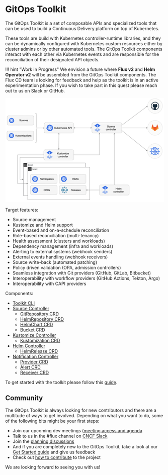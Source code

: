 # GitOps Toolkit

The GitOps Toolkit is a set of composable APIs and specialized tools
that can be used to build a Continuous Delivery platform on top of Kubernetes.

These tools are build with Kubernetes controller-runtime libraries, and they
can be dynamically configured with Kubernetes custom resources either by
cluster admins or by other automated tools.
The GitOps Toolkit components interact with each other via Kubernetes
events and are responsible for the reconciliation of their designated API objects.

!!! hint "Work in Progress"
    We envision a future where **Flux v2** and **Helm Operator v2** will be assembled from
    the GitOps Toolkit components. The Flux CD team is looking for feedback and help as
    the toolkit is in an active experimentation phase.
    If you wish to take part in this quest please reach out to us on Slack or GitHub.

![overview](diagrams/gotk-feature.png)

Target features:

- Source management
- Kustomize and Helm support
- Event-based and on-a-schedule reconciliation
- Role-based reconciliation (multi-tenancy)
- Health assessment (clusters and workloads)
- Dependency management (infra and workloads)
- Alerting to external systems (webhook senders)
- External events handling (webhook receivers)
- Source write-back (automated patching)
- Policy driven validation (OPA, admission controllers)
- Seamless integration with Git providers (GitHub, GitLab, Bitbucket)
- Interoperability with workflow providers (GitHub Actions, Tekton, Argo)
- Interoperability with CAPI providers

Components:

- [Toolkit CLI](https://github.com/fluxcd/toolkit)
- [Source Controller](components/source/controller.md)
    - [GitRepository CRD](components/source/gitrepositories.md)
    - [HelmRepository CRD](components/source/helmrepositories.md)
    - [HelmChart CRD](components/source/helmcharts.md)
    - [Bucket CRD](components/source/buckets.md)
- [Kustomize Controller](components/kustomize/controller.md)
    - [Kustomization CRD](components/kustomize/kustomization.md)
- [Helm Controller](components/helm/controller.md)
    - [HelmRelease CRD](components/helm/helmreleases.md)
- [Notification Controller](components/notification/controller.md)
    - [Provider CRD](components/notification/provider.md)
    - [Alert CRD](components/notification/alert.md)
    - [Receiver CRD](components/notification/receiver.md)

To get started with the toolkit please follow this [guide](get-started/index.md).

## Community

The GitOps Toolkit is always looking for new contributors and there are a multitude of ways to get involved. Depending on what you want to do, some of the following bits might be your first steps:

- Join our upcoming dev meetings ([meeting access and agenda](https://docs.google.com/document/d/1l_M0om0qUEN_NNiGgpqJ2tvsF2iioHkaARDeh6b70B0/view)
- Talk to us in the #flux channel on [CNCF Slack](https://slack.cncf.io/)
- Join the [planning discussions](https://github.com/fluxcd/toolkit/discussions)
- And if you are completely new to the GitOps Toolkit, take a look at our [Get Started guide](get-started/index.md) and give us feedback
- Check out [how to contribute](contributing/index.md) to the project

We are looking forward to seeing you with us!

